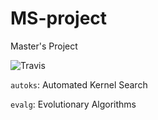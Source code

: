 # MS-project
Master's Project

![Travis](https://travis-ci.com/lschlessinger1/MS-project.svg?branch=master)

`autoks`: Automated Kernel Search

`evalg`: Evolutionary Algorithms
